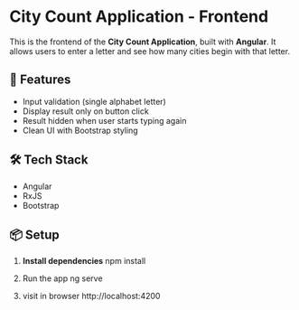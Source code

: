 # City Count Application - Frontend

This is the frontend of the **City Count Application**, built with **Angular**. It allows users to enter a letter and see how many cities begin with that letter.

## 🚀 Features

- Input validation (single alphabet letter)
- Display result only on button click
- Result hidden when user starts typing again
- Clean UI with Bootstrap styling

## 🛠️ Tech Stack

- Angular 
- RxJS
- Bootstrap 

## 📦 Setup

1. **Install dependencies**
   npm install

2. Run the app
ng serve

3. visit in browser
http://localhost:4200
